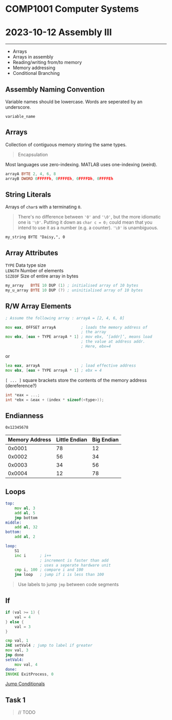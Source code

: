 # COMP1001 Computer Systems
# 2023-10-12 Assembly III

---

- Arrays
- Arrays in assembly
- Reading/writing from/to memory
- Memory addressing
- Conditional Branching 

## Assembly Naming Convention

Variable names should be lowercase. Words are seperated by an underscore.

`variable_name`

## Arrays

Collection of contiguous memory storing the same types.

> Encapsulation

Most languages use zero-indexing. MATLAB uses one-indexing (weird).

```asm
arrayA BYTE 2, 4, 6, 8
arrayB DWORD 0FFFFFh, 0FFFFEh, 0FFFFDh, 0FFFFEh
```

## String Literals

Arrays of `char`s with a terminating `0`.

> There's no difference between `'0'` and `'\0'`, but the more idiomatic one is `'\0'`. Putting it down as `char c = 0;` could mean that you intend to use it as a number (e.g. a counter). `'\0'` is unambiguous.

`my_string BYTE "Daisy,", 0`

## Array Attributes

`TYPE` Data type size <br>
`LENGTH` Number of elements <br>
`SIZEOF` Size of entire array in bytes <br>

```asm
my_array   BYTE 10 DUP (1) ; initialised array of 10 bytes
my_u_array BYTE 10 DUP (?) ; uninitialised array of 10 bytes
```

## R/W Array Elements

```asm
; Assume the following array : arrayA = [2, 4, 6, 8]
```
```asm
mov eax, OFFSET arrayA           ; loads the memory address of 
                                 ; the array
mov ebx, [eax + TYPE arrayA * 1] ; mov ebx, ‘[addr]’, means load 
                                 ; the value at address addr. 
                                 ; Here, ebx=4
```
or
```asm
lea eax, arrayA                  ; load effective address
mov ebx, [eax + TYPE arrayA * 1] ; ebx = 4
```

`[ ... ]` square brackets store the contents of the memory address (dereference?)

```cpp
int *eax = ...;
int *ebx = &eax + (index * sizeof(<type>));
```

## Endianness

`0x12345678`

Memory Address | Little Endian | Big Endian 
---            | ---           | ---
0x0001         | 78            | 12
0x0002         | 56            | 34
0x0003         | 34            | 56
0x0004         | 12            | 78

## Loops

```asm
top:
    mov al, 3
    add al, 5
    jmp bottom
middle:
    add al, 32
bottom:
    add al, 2
```

```asm
loop:
    S1
    inc i      ; i++
               ; increment is faster than add
               ; uses a seperate hardware unit
    cmp i, 100 ; compare i and 100
    jne loop   ; jump if i is less than 100
```

> Use labels to jump `jmp` between code segments

## If

```cpp
if (val >= 1) {
    val = 4
} else {
    val = 3
}
```

```asm
cmp val, 1
JAE setVal4 ; jump to label if greater
mov val, 3
jmp done
setVal4:
    mov val, 4
done:
INVOKE ExitProcess, 0
```

[Jump Conditionals](https://www.tutorialspoint.com/assembly_programming/assembly_conditions.htm)



## Task 1

> // TODO







